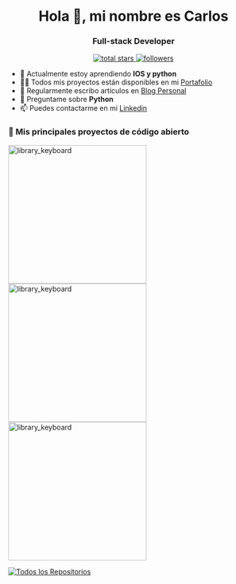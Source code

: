 <h1 align="center">Hola 👋, mi nombre es Carlos</h1>
<h3 align="center">Full-stack Developer</h3>

<!-- Social badges section -->
<!-- Badges with custom icons - https://github.com/DenverCoder1/custom-icon-badges -->
<!-- View counter - https://github.com/DenverCoder1/Simple-View-Counter -->
<p align="center">
  <!--a href="https://www.youtube.com/c/DevProTips?sub_confirmation=1">
    <img alt="youtube subscribers" title="Subscribe to my YouTube channel" src="https://custom-icon-badges.demolab.com/youtube/channel/subscribers/UCipSxT7a3rn81vGLw9lqRkg?color=%23E05D44&label=SUBSCRIBE&logo=video&logoColor=white&style=for-the-badge&labelColor=CE4630"/>
  </a> 
  <a-- href="https://www.youtube.com/c/DevProTips">
    <img alt="youtube views" title="YouTube views" src="https://custom-icon-badges.demolab.com/youtube/channel/views/UCipSxT7a3rn81vGLw9lqRkg?color=%23E1AD0E&logo=video&logoColor=white&style=for-the-badge&labelColor=C79600"/>
  </a--> 
  <a href="https://github.com/NearApps?tab=repositories&sort=stargazers">
    <img alt="total stars" title="Total stars on GitHub" src="https://custom-icon-badges.demolab.com/github/stars/NearApps?color=55960c&style=for-the-badge&labelColor=488207&logo=star"/>
  </a>
  <a href="https://github.com/NearApps?tab=followers">
    <img alt="followers" title="Follow me on Github" src="https://custom-icon-badges.demolab.com/github/followers/NearApps?color=236ad3&labelColor=1155ba&style=for-the-badge&logo=person-add&label=Follow&logoColor=white"/>
  </a>
</p>


- 🌱 Actualmente estoy aprendiendo **IOS y python**
- 👨‍💻 Todos mis proyectos están disponibles en mi [Portafolio](https://nearapps.github.io/portfolio/)
- 📝 Regularmente escribo artículos en [Blog Personal](https://nearapps.github.io/posts/)
- 💬 Preguntame sobre **Python**
- 📫 Puedes contactarme en mi [Linkedin](https://www.linkedin.com/in/juan-carlos-b241b8a4)


<!--### 🔥 Estadísticas de racha-->
<!-- GitHub Readme Streak Stats - https://github.com/NearApps/github-readme-streak-stats -->
<!--p align="center">
  <a href="https://github.com/NearApps/github-readme-streak-stats">
    <img title="🔥 Get streak stats for your profile at git.io/streak-stats" alt="NearApps's streak" src="https://streak-stats.demolab.com/?user=NearApps&theme=vue&hide_border=true"/>
  </a>
</p-->


<!-- Repo info cards - https://github.com/anuraghazra/github-readme-stats -->
<!-- Small repo cards (fork) - https://github.com/DenverCoder1/github-readme-stats -->
### 📘 Mis principales proyectos de código abierto
<p align="left">
    <a href="https://github.com/NearApps/library_keyboard">
        <img width="278" src="https://denvercoder1-github-readme-stats.vercel.app/api/pin/?username=NearApps&repo=library_keyboard&theme=vue&bg_color=00000&title_color=69bba6&hide_border=true&icon_color=6f777d&show_icons=true" alt="library_keyboard">
    </a>
    <a href="https://github.com/NearApps/library_keyboard">
        <img width="278" src="https://denvercoder1-github-readme-stats.vercel.app/api/pin/?username=NearApps&repo=library_keyboard&theme=vue&bg_color=00000&title_color=69bba6&hide_border=true&icon_color=6f777d&show_icons=true" alt="library_keyboard">
    </a>
    <a href="https://github.com/NearApps/library_keyboard">
        <img width="278" src="https://denvercoder1-github-readme-stats.vercel.app/api/pin/?username=NearApps&repo=library_keyboard&theme=vue&bg_color=00000&title_color=69bba6&hide_border=true&icon_color=6f777d&show_icons=true" alt="library_keyboard">
    </a>
</p>

<p align="left">
    <a href="https://github.com/NearApps?tab=repositories&sort=stargazers">
        <img alt="Todos los Repositorios" title="Todos los Repositorios" src="https://custom-icon-badges.demolab.com/badge/-Ver%20todos%20los%20repositorios-2671E5?style=for-the-badge&logoColor=white&logo=repo"/>
    </a>
</p>


<!-- Some badges are from https://github.com/Ileriayo/markdown-badges -->
<!-- ### 👨‍💻 Lenguajes de programación y marcado
<p>
    <a href="https://github.com/search?q=user%3ANearApps+language%3Abash"><img alt="Bash" src="https://img.shields.io/badge/Bash-121011.svg?logo=gnu-bash&logoColor=white"></a>
    <a href="https://github.com/search?q=user%3ANearApps+language%3Ac"><img alt="C" src="https://custom-icon-badges.demolab.com/badge/C-03599C.svg?logo=c-in-hexagon&logoColor=white"></a>
    <a href="https://github.com/search?q=user%3ANearApps+language%3Acpp"><img alt="C++" src="https://custom-icon-badges.demolab.com/badge/C++-9C033A.svg?logo=cpp2&logoColor=white"></a>
    <a href="https://github.com/search?q=user%3ANearApps+language%3Acsharp"><img alt="C#" src="https://custom-icon-badges.demolab.com/badge/C%23-68217A.svg?logo=cs2&logoColor=white"></a>
    <a href="https://github.com/search?q=user%3ANearApps+language%3Acss"><img alt="CSS" src="https://img.shields.io/badge/CSS-1572B6.svg?logo=css3&logoColor=white"></a>
    <a href="https://github.com/search?q=user%3ANearApps+language%3Adart"><img alt="Dart" src="https://img.shields.io/badge/Dart-15A6C4.svg?logo=dart&logoColor=white"></a>
    <a href="https://github.com/search?q=user%3ANearApps+language%3Ahtml"><img alt="HTML" src="https://img.shields.io/badge/HTML-E34F26.svg?logo=html5&logoColor=white"></a>
    <a href="https://github.com/search?q=user%3ANearApps+language%3Ajava"><img alt="Java" src="https://custom-icon-badges.demolab.com/badge/Java-007396.svg?logo=java&logoColor=white"></a>
    <a href="https://github.com/search?q=user%3ANearApps+language%3Ajavascript"><img alt="JavaScript" src="https://img.shields.io/badge/JavaScript-F7DF1E.svg?logo=javascript&logoColor=black"></a>
    <a href="https://github.com/search?q=user%3ANearApps+language%3Akotlin"><img alt="Kotlin" src="https://img.shields.io/badge/Kotlin-0095D5.svg?logo=Kotlin&logoColor=white"></a>
    <a href="https://github.com/search?q=user%3ANearApps+language%3Atex"><img alt="LaTeX" src="https://img.shields.io/badge/LaTeX-008080.svg?logo=LaTeX&logoColor=white"></a>
    <a href="https://github.com/search?q=user%3ANearApps+language%3Amarkdown"><img alt="Markdown" src="https://img.shields.io/badge/Markdown-000000.svg?logo=markdown&logoColor=white"></a>
    <a href="https://github.com/search?q=user%3ANearApps+language%3Ajavascript"><img alt="Node.js" src="https://img.shields.io/badge/Node.js-43853D.svg?logo=node.js&logoColor=white"></a>
    <a href="https://github.com/search?q=user%3ANearApps+language%3Aphp"><img alt="PHP" src="https://img.shields.io/badge/PHP-777BB4.svg?logo=php&logoColor=white"></a>
    <a href="https://github.com/search?q=user%3ANearApps+language%3Apython"><img alt="Python" src="https://img.shields.io/badge/Python-14354C.svg?logo=python&logoColor=white"></a>
    <a href="https://github.com/search?q=user%3ANearApps+language%3Asass"><img alt="SASS" src="https://img.shields.io/badge/Sass-hotpink.svg?logo=SASS&logoColor=white"></a>
    <a href="https://github.com/search?q=user%3ANearApps+language%3Asql"><img alt="SQL" src="https://custom-icon-badges.demolab.com/badge/SQL-025E8C.svg?logo=database&logoColor=white"></a>
    <a href="https://github.com/search?q=user%3ANearApps+language%3Asvg"><img alt="SVG+XML" src="https://img.shields.io/badge/SVG%2BXML-e0982c.svg?logo=svg&logoColor=white"></a>
    <a href="https://github.com/search?q=user%3ANearApps+language%3AtypeScript"><img alt="TypeScript" src="https://img.shields.io/badge/TypeScript-007ACC.svg?logo=typescript&logoColor=white"></a>
</p>

### 🧰 Frameworks y librerias
<p>
    <a href="#"><img alt="OpenCv" src="https://img.shields.io/badge/OpenCV-9C033A?logo=opencv&logoColor=white"></a>
    <a href="#"><img alt="Bootstrap" src="https://img.shields.io/badge/Bootstrap-7952B3.svg?logo=bootstrap&logoColor=white"></a>
    <a href="#"><img alt="Express.js" src="https://img.shields.io/badge/Express.js-404d59.svg?logo=express&logoColor=white"></a>
    <a href="#"><img alt="Flutter" src="https://img.shields.io/badge/Flutter-02569B.svg?logo=flutter&logoColor=white"></a>
    <a href="#"><img alt="GitHub Actions" src="https://img.shields.io/badge/GitHub%20Actions-2671E5.svg?logo=github%20actions&logoColor=white"></a>
    <a href="#"><img alt="JUnit" src="https://custom-icon-badges.demolab.com/badge/JUnit-25A162.svg?logo=check-circle&logoColor=white"></a>
    <a href="#"><img alt="Material Design" src="https://img.shields.io/badge/Material%20Design-0081CB.svg?logo=material-design&logoColor=white"></a>
    <a href="#"><img alt="PHPUnit" src="https://custom-icon-badges.demolab.com/badge/PHPUnit-366488.svg?logo=test-tube&logoColor=white"></a>
    <a href="#"><img alt="Pytest" src="https://img.shields.io/badge/Pytest-0A9EDC.svg?logo=pytest&logoColor=white"></a>
    <a href="#"><img alt="React" src="https://img.shields.io/badge/React-20232a.svg?logo=react&logoColor=%2361DAFB"></a>
    <a href="#"><img alt="Laravel" src ="https://img.shields.io/badge/Laravel-F00000.svg?logo=laravel&logoColor=white"></a>
    <a href="#"><img alt="TensorFlow" src="https://img.shields.io/badge/TensorFlow-FF6F00.svg?logo=TensorFlow&logoColor=white"></a>
    <a href="#"><img alt="Wordpress" src="https://img.shields.io/badge/Wordpress-21759B?logo=wordpress&logoColor=white"></a>
</p>

### 🗄️ Base de datos y Hosting
<p>
    <a href="#"><img alt="GitHub Pages" src="https://img.shields.io/badge/GitHub%20Pages-327FC7.svg?logo=github&logoColor=white"></a>
    <a href="#"><img alt="MySQL" src="https://img.shields.io/badge/MySQL-00f.svg?logo=mysql&logoColor=white"></a>
    <a href="#"><img alt="Notion" src="https://img.shields.io/badge/Notion-010101.svg?logo=notion&logoColor=white"></a>
    <a href="#"><img alt="Oracle" src ="https://img.shields.io/badge/Oracle-F00000.svg?logo=oracle&logoColor=white"></a>
    <a href="#"><img alt="PostgreSQL" src ="https://img.shields.io/badge/PostgreSQL-316192.svg?logo=postgresql&logoColor=white"></a>
    <a href="#"><img alt="SQLite" src ="https://img.shields.io/badge/SQLite-07405e.svg?logo=sqlite&logoColor=white"></a>
</p>

### 💻 Programas y herramientas
<p>
    <a href="#"><img alt="Android" src="https://img.shields.io/badge/Android-3DDC84?logo=android&logoColor=white"></a>
    <a href="#"><img alt="Android Studio" src="https://img.shields.io/badge/Android%20Studio-008678.svg?logo=android-studio&logoColor=white"></a>
    <a href="#"><img alt="Arch Linux" src="https://img.shields.io/badge/Arch%20Linux-1793D1.svg?logo=arch-linux&logoColor=white"></a>
    <a href="#"><img alt="Codepen" src="https://img.shields.io/badge/Codepen-000000.svg?logo=codepen&logoColor=white"></a>
    <a href="#"><img alt="Telegram" src="https://img.shields.io/badge/Telegram-5865F2.svg?logo=telegram&logoColor=white"></a>
    <a href="#"><img alt="Git" src="https://img.shields.io/badge/Git-F05033.svg?logo=git&logoColor=white"></a>
    <a href="#"><img alt="GitHub Desktop" src="https://img.shields.io/badge/GitHub%20Desktop-8034A9.svg?logo=github&logoColor=white"></a>
    <a href="#"><img alt="Postman" src="https://img.shields.io/badge/Postman-FF6C37?logo=postman&logoColor=white"></a>
    <a href="#"><img alt="Visual Studio Code" src="https://img.shields.io/badge/Visual%20Studio%20Code-0078d7.svg?logo=visual-studio-code&logoColor=white"></a>
</p-->

<!-- https://github.com/anuraghazra/github-readme-stats -->
<!--## 📊 Github stats-->
<!--p align="left">
    <a href="https://github.com/anuraghazra/github-readme-stats">
        <img alt="NearApps's Github Stats" src="https://denvercoder1-github-readme-stats.vercel.app/api/?username=NearApps&show_icons=true&include_all_commits=true&count_private=true&theme=vue&hide_border=true&icon_color=F8D866" height="192px"/>
    </a>
    <a href="https://github.com/anuraghazra/github-readme-stats">
        <img alt="NearApps's Top Languages" src="https://github-readme-stats.vercel.app/api/top-langs/?username=NearApps&langs_count=8&layout=compact&theme=vue&hide_border=true&&hide=Jupyter%20Notebook" height="192px"/>
    </a>
</p-->

<!-- https://github.com/ashutosh00710/github-readme-activity-graph -->
<!--ahref="https://github.com/ashutosh00710/github-readme-activity-graph">
    <img alt="NearApps's Activity Graph" src="https://denvercoder1-activity-graph.herokuapp.com/graph/?username=NearApps&theme=gotham&hide_border=true" />
</a-->
